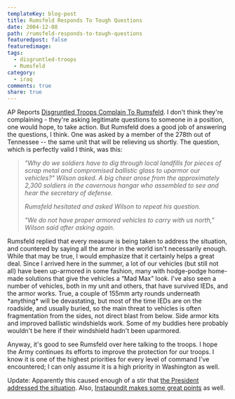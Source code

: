```yaml
---
templateKey: blog-post
title: Rumsfeld Responds To Tough Questions
date: 2004-12-08
path: /rumsfeld-responds-to-tough-questions
featuredpost: false
featuredimage:
tags:
  - disgruntled-troops
  - Rumsfeld
category:
  - iraq
comments: true
share: true
---
```


AP Reports [Disgruntled Troops Complain To Rumsfeld](http://story.news.yahoo.com/news?tmpl=story2&u=/ap/20041208/ap_on_re_mi_ea/rumsfeld). I don't think they're complaining - they're asking legitimate questions to someone in a position, one would hope, to take action. But Rumsfeld does a good job of answering the questions, I think. One was asked by a member of the 278th out of Tennessee -- the same unit that will be relieving us shortly. The question, which is perfectly valid I think, was this:

> _"Why do we soldiers have to dig through local landfills for pieces of scrap metal and compromised ballistic glass to uparmor our vehicles?" Wilson asked. A big cheer arose from the approximately 2,300 soldiers in the cavernous hangar who assembled to see and hear the secretary of defense._
> 
> _Rumsfeld hesitated and asked Wilson to repeat his question._
> 
> _"We do not have proper armored vehicles to carry with us north," Wilson said after asking again._

Rumsfeld replied that every measure is being taken to address the situation, and countered by saying all the armor in the world isn't necessarily enough. While that may be true, I would emphasize that it certainly helps a great deal. Since I arrived here in the summer, a lot of our vehicles (but still not all) have been up-armored in some fashion, many with hodge-podge home-made solutions that give the vehicles a “Mad Max” look. I've also seen a number of vehicles, both in my unit and others, that have survived IEDs, and the armor works. True, a couple of 155mm arty rounds underneath \*anything\* will be devastating, but most of the time IEDs are on the roadside, and usually buried, so the main threat to vehicles is often fragmentation from the sides, not direct blast from below. Side armor kits and improved ballistic windshields work. Some of my buddies here probably wouldn't be here if their windshield hadn't been uparmored.

Anyway, it's good to see Rumsfeld over here talking to the troops. I hope the Army continues its efforts to improve the protection for our troops. I know it is one of the highest priorities for every level of command I've encountered; I can only assume it is a high priority in Washington as well.

Update: Apparently this caused enough of a stir that [the President addressed the situation](http://news.bbc.co.uk/2/hi/americas/4083601.stm). Also, [Instapundit makes some great points](http://instapundit.com/archives/019735.php) as well.

